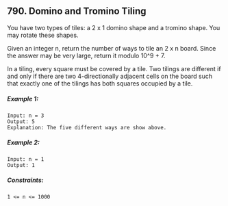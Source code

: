 ﻿## 790. Domino and Tromino Tiling

You have two types of tiles: a 2 x 1 domino shape and a tromino shape. You may rotate these shapes.

Given an integer n, return the number of ways to tile an 2 x n board. Since the answer may be very large, return it modulo 10^9 + 7.

In a tiling, every square must be covered by a tile. Two tilings are different if and only if there are two 4-directionally adjacent cells on the board such that exactly one of the tilings has both squares occupied by a tile.

##### Example 1:

    Input: n = 3
    Output: 5
    Explanation: The five different ways are show above.

##### Example 2:

    Input: n = 1
    Output: 1

##### Constraints:

    1 <= n <= 1000